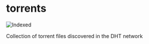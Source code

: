 torrents 
========
![Indexed](https://img.shields.io/badge/indexed-202524-blue)

Collection of torrent files discovered in the DHT network
